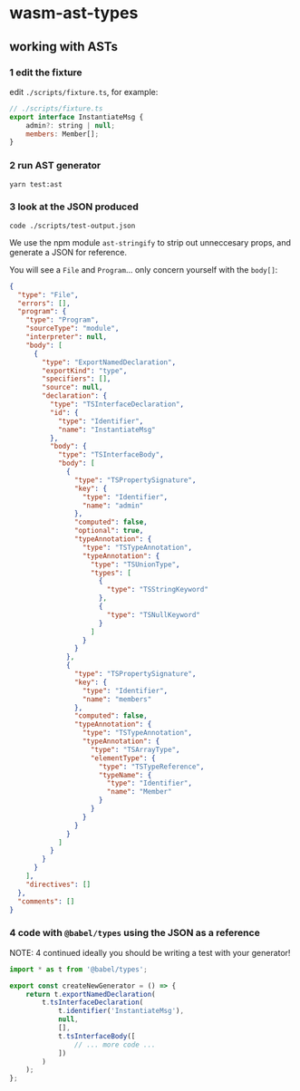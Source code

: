 # wasm-ast-types

## working with ASTs

### 1 edit the fixture

edit `./scripts/fixture.ts`, for example:

```js
// ./scripts/fixture.ts
export interface InstantiateMsg {
    admin?: string | null;
    members: Member[];
}
```

### 2 run AST generator

```
yarn test:ast
```

### 3 look at the JSON produced

```
code ./scripts/test-output.json
```

We use the npm module `ast-stringify` to strip out unneccesary props, and generate a JSON for reference.

You will see a `File` and `Program`... only concern yourself with the `body[]`:

```json
{
  "type": "File",
  "errors": [],
  "program": {
    "type": "Program",
    "sourceType": "module",
    "interpreter": null,
    "body": [
      {
        "type": "ExportNamedDeclaration",
        "exportKind": "type",
        "specifiers": [],
        "source": null,
        "declaration": {
          "type": "TSInterfaceDeclaration",
          "id": {
            "type": "Identifier",
            "name": "InstantiateMsg"
          },
          "body": {
            "type": "TSInterfaceBody",
            "body": [
              {
                "type": "TSPropertySignature",
                "key": {
                  "type": "Identifier",
                  "name": "admin"
                },
                "computed": false,
                "optional": true,
                "typeAnnotation": {
                  "type": "TSTypeAnnotation",
                  "typeAnnotation": {
                    "type": "TSUnionType",
                    "types": [
                      {
                        "type": "TSStringKeyword"
                      },
                      {
                        "type": "TSNullKeyword"
                      }
                    ]
                  }
                }
              },
              {
                "type": "TSPropertySignature",
                "key": {
                  "type": "Identifier",
                  "name": "members"
                },
                "computed": false,
                "typeAnnotation": {
                  "type": "TSTypeAnnotation",
                  "typeAnnotation": {
                    "type": "TSArrayType",
                    "elementType": {
                      "type": "TSTypeReference",
                      "typeName": {
                        "type": "Identifier",
                        "name": "Member"
                      }
                    }
                  }
                }
              }
            ]
          }
        }
      }
    ],
    "directives": []
  },
  "comments": []
}
```

### 4 code with `@babel/types` using the JSON as a reference

NOTE: 4 continued ideally you should be writing a test with your generator!

```js
import * as t from '@babel/types';

export const createNewGenerator = () => {
    return t.exportNamedDeclaration(
        t.tsInterfaceDeclaration(
            t.identifier('InstantiateMsg'),
            null,
            [],
            t.tsInterfaceBody([
                // ... more code ...
            ])
        )
    );
};
```
